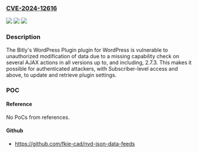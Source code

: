 ### [CVE-2024-12616](https://cve.mitre.org/cgi-bin/cvename.cgi?name=CVE-2024-12616)
![](https://img.shields.io/static/v1?label=Product&message=Bitly%26%23039%3Bs%20WordPress%20Plugin&color=blue)
![](https://img.shields.io/static/v1?label=Version&message=*%3C%3D%202.7.3%20&color=brighgreen)
![](https://img.shields.io/static/v1?label=Vulnerability&message=CWE-862%20Missing%20Authorization&color=brighgreen)

### Description

The Bitly&#039;s WordPress Plugin plugin for WordPress is vulnerable to unauthorized modification of data due to a missing capability check on several AJAX actions in all versions up to, and including, 2.7.3. This makes it possible for authenticated attackers, with Subscriber-level access and above, to update and retrieve plugin settings.

### POC

#### Reference
No PoCs from references.

#### Github
- https://github.com/fkie-cad/nvd-json-data-feeds


